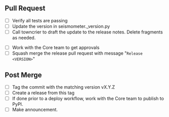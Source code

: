 <!-- 
1. Start creating a PR normally
2. Append the URL with ?template=release.md
3. Hit the button to create (again) and the GUI will be populated with the following template
-->
## Pull Request
* [ ] Verify all tests are passing
* [ ] Update the version in seismometer._version.py
* [ ] Call towncrier to draft the update to the release notes.  Delete fragments as needed.
<!--  Do any manual release testing and review here -->
* [ ] Work with the Core team to get approvals
* [ ] Squash merge the release pull request with message "`Release <VERSION>`"

## Post Merge
* [ ] Tag the commit with the matching version vX.Y.Z
* [ ] Create a release from this tag
* [ ] If done prior to a deploy workflow, work with the Core team to publish to PyPI.
* [ ] Make announcement.
